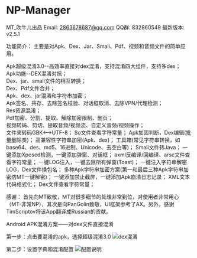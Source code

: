 # NP-Manager
MT_吹牛儿出品 
Email: 2863678687@qq.com 
QQ群: 832860549 
最新版本: v2.5.1 

功能简介：
  主要是对Apk、Dex、Jar、Smali、Pdf、视频和音频文件的简单应用。

Apk超级混淆3.0--高效率直接对dex混淆，支持混淆四大组件，支持多dex；<br>
Apk功能--DEX混淆对抗；<br>
Dex、jar、smali文件的相互转换；<br>
Dex、Pdf文件合并；<br>
Apk、dex、jar混淆和字符串加密；<br>
Apk签名、共存、去除签名校验、对话框取消、去除VPN/代理检测；<br>
Res资源混淆；<br>
Pdf加密、分割、提取、解除加密限制、删页；<br>
视频转码、剪切、提取音频/视频流、自定义音频/视频操作；<br>
文件夹转码GBK<-->UTF-8；
So文件查看字符常量；
Apk加固判断，Dex编辑(批量删除类)；
高兼容性字符串加密(Apk、dex)；
工具箱(常见字符串转换，如base64、des、md5、16进制、Unicode、去空白等)；
Smali文件转Java；
一键添加Xposed检测，一键添加弹窗、对话框；
axml反编译/回编译、arsc文件查看字符常量；
一键LOG注入，一键去除所有弹窗(Toast)；
一键注入字符串解密LOG，Dex文件换包名；
多种Apk字符串加密方案(第一和最后三种Apk字符串加密防MT一键解密)；
一键添加禁止截屏，一键添加Apk崩溃日志记录；
XML文本代码格式化；
Dex文件查看字符常量；

感谢：
  首先向MT致敬，MT对很多细节的处理非常到位，对使用者非常用心（MT-非常NP），其次是向PanGolin致敬，UI框架参考了AX。另外，感谢TimScriptov将该App翻译成Russian的贡献。



Android APK混淆方案——对dex文件直接混淆

第一步：点击要混淆的apk，选择超级混淆3.0
![dex混淆](https://github.com/githubXiaowangzi/NP-Manager/blob/master/DEX%E6%B7%B7%E6%B7%86.png)


第二步：设置字典和混淆配置
![配置说明](https://img-blog.csdnimg.cn/20191208134534440.png?x-oss-process=image/watermark,type_ZmFuZ3poZW5naGVpdGk,shadow_10,text_aHR0cHM6Ly9ibG9nLmNzZG4ubmV0L3RpYW5zZXlpd2FuMDA4,size_16,color_FFFFFF,t_70)
